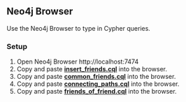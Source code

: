 ## Neo4j Browser

Use the Neo4j Browser to type in Cypher queries.

### Setup

1. Open Neo4j Browser http://localhost:7474
2. Copy and paste [**insert_friends.cql**](./insert_friends.cql) into the browser.
3. Copy and paste [**common_friends.cql**](./common_friends.cql) into the browser.
4. Copy and paste [**connecting_paths.cql**](./connecting_paths.cql) into the browser.
5. Copy and paste [**friends_of_friend.cql**](./friends_of_a_friend.cql) into the browser.
